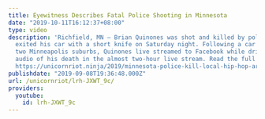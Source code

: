 ```yaml
---
title: Eyewitness Describes Fatal Police Shooting in Minnesota
date: "2019-10-11T16:12:37+08:00"
type: video
description: 'Richfield, MN – Brian Quinones was shot and killed by police after he
  exited his car with a short knife on Saturday night. Following a car pursuit across
  two Minneapolis suburbs, Quinones live streamed to Facebook while driving and captured
  audio of his death in the almost two-hour live stream. Read the full article here:
  https://unicornriot.ninja/2019/minnesota-police-kill-local-hip-hop-artist-after-pursuit/'
publishdate: "2019-09-08T19:36:48.000Z"
url: /unicornriot/lrh-JXWT_9c/
providers:
  youtube:
    id: lrh-JXWT_9c
---
```

